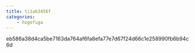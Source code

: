 ```yaml
---
title: ti1a63456f
categories:
    - hogefuga
---
```

eb586a38d4ca5be7163da764af6fa8efa77e7d67f24d66c1e258990fb6b94c6d